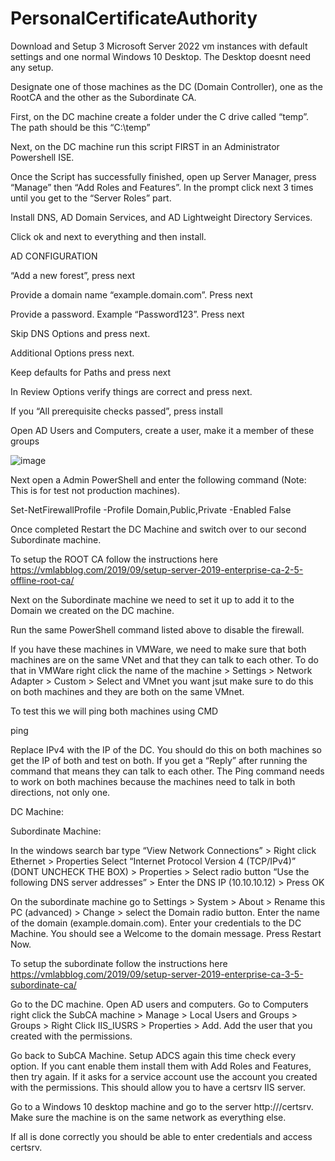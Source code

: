# PersonalCertificateAuthority

Download and Setup 3 Microsoft Server 2022 vm instances with default settings and one normal Windows 10 Desktop. The Desktop doesnt need any setup.

Designate one of those machines as the DC (Domain Controller), one as the RootCA and the other as the Subordinate CA.

First, on the DC machine create a folder under the C drive called “temp”. The path should be this “C:\temp”

Next, on the DC machine run this script FIRST in an Administrator Powershell ISE.



Once the Script has successfully finished, open up Server Manager, press “Manage” then “Add Roles and Features”. In the prompt click next 3 times until you get to the “Server Roles” part.

Install DNS, AD Domain Services, and AD Lightweight Directory Services.

Click ok and next to everything and then install.

AD CONFIGURATION

“Add a new forest”, press next

Provide a domain name “example.domain.com”. Press next

Provide a password. Example “Password123”. Press next

Skip DNS Options and press next.

Additional Options press next.

Keep defaults for Paths and press next

In Review Options verify things are correct and press next.

If you “All prerequisite checks passed”, press install

Open AD Users and Computers, create a user, make it a member of these groups

![image](https://github.com/Chris-Patrick/PersonalCertificateAuthority/assets/88513662/52abe0f0-ba28-484d-a03d-b49ed08ba311)

Next open a Admin PowerShell and enter the following command (Note: This is for test not production machines).

Set-NetFirewallProfile -Profile Domain,Public,Private -Enabled False

Once completed Restart the DC Machine and switch over to our second Subordinate machine.

To setup the ROOT CA follow the instructions here
https://vmlabblog.com/2019/09/setup-server-2019-enterprise-ca-2-5-offline-root-ca/ 

Next on the Subordinate machine we need to set it up to add it to the Domain we created on the DC machine.

Run the same PowerShell command listed above to disable the firewall. 

If you have these machines in VMWare, we need to make sure that both machines are on the same VNet and that they can talk to each other. To do that in VMWare right click the name of the machine > Settings > Network Adapter > Custom > Select and VMnet you want jsut make sure to do this on both machines and they are both on the same VMnet. 

To test this we will ping both machines using CMD

ping <IPv4>

Replace IPv4 with the IP of the DC. You should do this on both machines so get the IP of both and test on both. If you get a “Reply” after running the command that means they can talk to each other. The Ping command needs to work on both machines because the machines need to talk in both directions, not only one.

DC Machine:



Subordinate Machine:



In the windows search bar type “View Network Connections” > Right click Ethernet > Properties Select “Internet Protocol Version 4 (TCP/IPv4)” (DONT UNCHECK THE BOX) > Properties > Select radio button “Use the following DNS server addresses” > Enter the DNS IP (10.10.10.12) > Press OK

On the subordinate machine go to Settings > System > About > Rename this PC (advanced) > Change > select the Domain radio button. Enter the name of the domain (example.domain.com). Enter your credentials to the DC Machine. You should see a Welcome to the domain message. Press Restart Now.

To setup the subordinate follow the instructions here
https://vmlabblog.com/2019/09/setup-server-2019-enterprise-ca-3-5-subordinate-ca/ 

Go to the DC machine. Open AD users and computers. Go to Computers right click the SubCA machine > Manage > Local Users and Groups > Groups > Right Click IIS_IUSRS > Properties > Add. Add the user that you created with the permissions.



Go back to SubCA Machine. Setup ADCS again this time check every option. If you cant enable them install them with Add Roles and Features, then try again. If it asks for a service account use the account you created with the permissions. This should allow you to have a certsrv IIS server. 

Go to a Windows 10 desktop machine and go to the server http://<subordinate-machine-name>/certsrv. Make sure the machine is on the same network as everything else. 

If all is done correctly you should be able to enter credentials and access certsrv.
